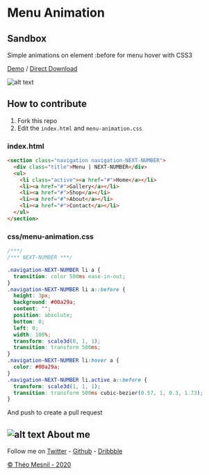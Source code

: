 # Menu Animation

## Sandbox

Simple animations on element :before for menu hover with CSS3

[Demo](https://www.theomesnil.com/demo/menu-animation/) / [Direct Download](https://www.theomesnil.com/demo/menu-animation/MenuAnimation.zip)

![alt text](https://www.theomesnil.com/data/images/menu-animation.gif "theomesnil.com")

## How to contribute

1. Fork this repo
2. Edit the `index.html` and `menu-animation.css`

### index.html

```html
<section class="navigation navigation-NEXT-NUMBER">
  <div class="title">Menu | NEXT-NUMBER</div>
  <ul>
    <li class="active"><a href="#">Home</a></li>
    <li><a href="#">Gallery</a></li>
    <li><a href="#">Shop</a></li>
    <li><a href="#">About</a></li>
    <li><a href="#">Contact</a></li>
  </ul>
</section>
```

### css/menu-animation.css

```css
/***/
/*** NEXT-NUMBER ***/

.navigation-NEXT-NUMBER li a {
  transition: color 500ms ease-in-out;
}
.navigation-NEXT-NUMBER li a::before {
  height: 3px;
  background: #00a29a;
  content: "";
  position: absolute;
  bottom: 0;
  left: 0;
  width: 100%;
  transform: scale3d(0, 1, 1);
  transition: transform 500ms;
}
.navigation-NEXT-NUMBER li:hover a {
  color: #00a29a;
}
.navigation-NEXT-NUMBER li.active a::before {
  transform: scale3d(1, 1, 1);
  transition: transform 500ms cubic-bezier(0.57, 1, 0.3, 1.73);
}
```

And push to create a pull request

## ![alt text](https://avatars2.githubusercontent.com/u/11488084?v=3&s=25 "theomesnil.com") About me

Follow me on [Twitter](https://twitter.com/theomesnil) - [Github](https://github.com/mesniltheo) - [Dribbble](https://dribbble.com/theomesnil)

[© Théo Mesnil - 2020](https://www.theomesnil.com)
